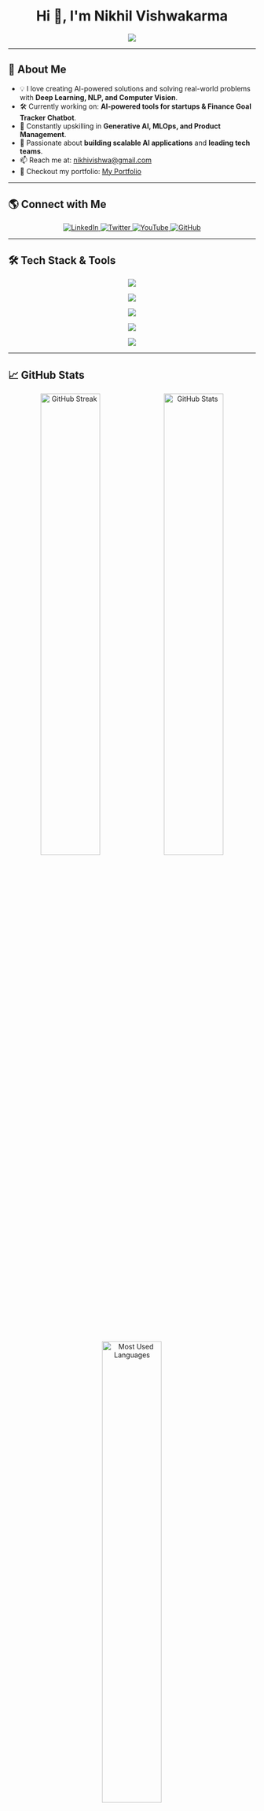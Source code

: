 <h1 align="center">Hi 👋, I'm Nikhil Vishwakarma</h1>

<p align="center">
  <img src="https://readme-typing-svg.herokuapp.com?font=Fira+Code&weight=600&size=24&pause=1000&color=2AA889&width=800&height=50&lines=Full+Stack+ML+Engineer+%7C+AI+Enthusiast;Building+AI-powered+products+%7C+Tech+Innovator;Problem+Solver+%7C+Lifelong+Learner;Passionate+about+Web+%26+AI+Development">
</p>

---

## 🚀 About Me  
- 💡 I love creating AI-powered solutions and solving real-world problems with **Deep Learning, NLP, and Computer Vision**.  
- 🛠️ Currently working on: **AI-powered tools for startups & Finance Goal Tracker Chatbot**.  
- 🌱 Constantly upskilling in **Generative AI, MLOps, and Product Management**.  
- 🎯 Passionate about **building scalable AI applications** and **leading tech teams**.  
- 📫 Reach me at: [nikhivishwa@gmail.com](mailto:nikhivishwa@gmail.com)  
- 🔗 Checkout my portfolio: [My Portfolio](https://nikhivishwa.vercel.app/)  

---

## 🌎 Connect with Me  
<p align="center">
  <a href="https://www.linkedin.com/in/nikhivishwa" target="_blank">
    <img src="https://img.shields.io/badge/LinkedIn-0A66C2?style=for-the-badge&logo=linkedin&logoColor=white" alt="LinkedIn"/>
  </a>
  <a href="https://x.com/nikhivishwa" target="_blank">
    <img src="https://img.shields.io/badge/Twitter-1DA1F2?style=for-the-badge&logo=twitter&logoColor=white" alt="Twitter"/>
  </a>
  <a href="https://www.youtube.com/@nikhivishwa" target="_blank">
    <img src="https://img.shields.io/badge/YouTube-FF0000?style=for-the-badge&logo=youtube&logoColor=white" alt="YouTube"/>
  </a>
  <a href="https://github.com/nikhivishwaa" target="_blank">
    <img src="https://img.shields.io/badge/GitHub-181717?style=for-the-badge&logo=github&logoColor=white" alt="GitHub"/>
  </a>
</p>

---

## 🛠️ Tech Stack & Tools  
<p align="center">
  <img src="https://skillicons.dev/icons?i=python,django,fastapi,flask,sklearn,opencv,tensorflow" />
</p>
<p align="center">
  <img src="https://skillicons.dev/icons?i=js,express,react,nextjs,html,css,tailwind,bootstrap" />
</p>
<p align="center">
  <img src="https://skillicons.dev/icons?i=mysql,mongodb,postgres,redis,chromadb" />
</p>
<p align="center">
  <img src="https://skillicons.dev/icons?i=linux,gcp,aws,firebase" />
</p>
<p align="center">
  <img src="https://skillicons.dev/icons?i=git,github,vscode,figma,docker,postman" />
</p>

---

## 📈 GitHub Stats  
<p align="center">
  <img src="https://github-readme-streak-stats.herokuapp.com?username=nikhivishwaa&theme=tokyonight&hide_border=true" alt="GitHub Streak" width="49%" />
  <img src="https://github-readme-stats.vercel.app/api?username=nikhivishwaa&show_icons=true&theme=tokyonight&hide_border=true" alt="GitHub Stats" width="49%" />
</p>

<p align="center">
  <img src="https://github-readme-stats.vercel.app/api/top-langs/?username=nikhivishwaa&layout=compact&theme=tokyonight&hide_border=true" alt="Most Used Languages" width="49%" />
</p>

---

## ⚡ Recent Projects  
- 🚀 **[Dentify AI](https://github.com/nikhivishwaa/Dentify-AI)** - AI-powered tooth disease detection system.  
- 📊 **[Finance Goal Tracker](https://github.com/nikhivishwaa/finance-chatbot)** - Smart chatbot for budgeting & investments.  
- 🏬 **[E-commerce Platform](https://github.com/nikhivishwaa/eCommerce-Django)** - Scalable online store using Django.  
- ♟️ **[Online Chess Platform](https://github.com/nikhivishwaa/Chess-Django-React)** - Play chess with AI & friends.  

---

### 🎯 Fun Fact:  
💡 I believe **"AI is a tool, not a replacement. It amplifies human potential!"**  

🚀 Let's connect and innovate together! 🚀  
